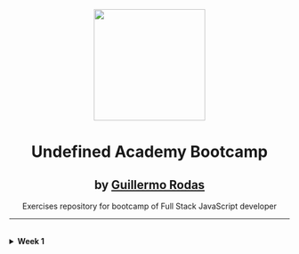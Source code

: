 <div align="center">
<img src="https://undefined.academy/assets/images/image02.jpg?v=026ad079" height="200" />

# Undefined Academy Bootcamp 
## by [Guillermo Rodas](https://github.com/glrodasz)

Exercises repository for bootcamp of Full Stack JavaScript developer

---

</div>
<br/>

<details>
<summary> <strong>Week 1</strong> </summary>

- 01: [Markdown Exercise](exercises/week-1/javandresmoreno.md)
- 02: [Pull Request from Fork repository to Original repository](https://github.com/undefined-academy/semana-1/pull/74)

</details>

